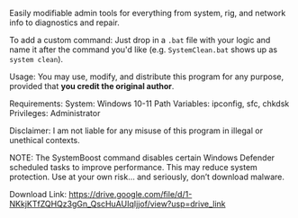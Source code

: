 Easily modifiable admin tools for everything from system, rig, and network info to diagnostics and repair. 

To add a custom command:
Just drop in a `.bat` file with your logic and name it after the command you'd like (e.g. `SystemClean.bat` shows up as `system clean`).

Usage:
You may use, modify, and distribute this program for any purpose, provided that **you credit the original author**.

Requirements:
  System: Windows 10-11
  Path Variables: ipconfig, sfc, chkdsk
  Privileges: Administrator

Disclaimer:
I am not liable for any misuse of this program in illegal or unethical contexts.

NOTE: The SystemBoost command disables certain Windows Defender scheduled tasks to improve performance. This may reduce system protection. Use at your own risk… and seriously, don’t download malware.

Download Link: https://drive.google.com/file/d/1-NKkjKTfZQHQz3gGn_QscHuAUIqIjjof/view?usp=drive_link
